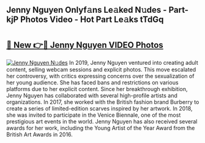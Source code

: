 ## Jenny Nguyen Onlyf𝚊ns Le𝚊ked N𝚞des - Part-kjP Photos Video - Hot Part Le𝚊ks tTdGq

# <h2><a href="http://ab72226.deff.icu/?id=Jenny+Nguyen">🔗 New 👉🔴 Jenny Nguyen VIDEO Photos</a></h2>

[![Jenny Nguyen N𝚞des](https://i.imgur.com/rIISA9y.gif)](http://ab72226.deff.icu/?id=Jenny+Nguyen)
In 2019, Jenny Nguyen ventured into creating adult content, selling webcam sessions and explicit photos. This move escalated her controversy, with critics expressing concerns over the sexualization of her young audience. She has faced bans and restrictions on various platforms due to her explicit content. Since her breakthrough exhibition, Jenny Nguyen has collaborated with several high-profile artists and organizations. In 2017, she worked with the British fashion brand Burberry to create a series of limited-edition scarves inspired by her artwork. In 2018, she was invited to participate in the Venice Biennale, one of the most prestigious art events in the world. Jenny Nguyen has also received several awards for her work, including the Young Artist of the Year Award from the British Art Awards in 2016.
